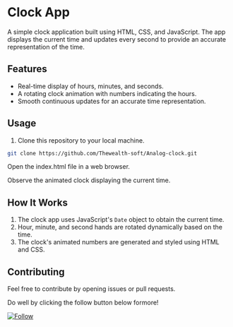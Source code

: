 # Clock App

A simple clock application built using HTML, CSS, and JavaScript. The app displays the current time and updates every second to provide an accurate representation of the time.


## Features

- Real-time display of hours, minutes, and seconds.
- A rotating clock animation with numbers indicating the hours.
- Smooth continuous updates for an accurate time representation.

## Usage

1. Clone this repository to your local machine.

```bash
git clone https://github.com/Thewealth-soft/Analog-clock.git
```

Open the index.html file in a web browser.

Observe the animated clock displaying the current time.

## How It Works

1. The clock app uses JavaScript's `Date` object to obtain the current time.
2. Hour, minute, and second hands are rotated dynamically based on the time.
3. The clock's animated numbers are generated and styled using HTML and CSS.

## Contributing

Feel free to contribute by opening issues or pull requests. <br>

Do well by clicking the follow button below formore! <br>

[![Follow](https://img.shields.io/github/followers/Thewealth-soft?style=social)](https://github.com/Thewealth-soft)

